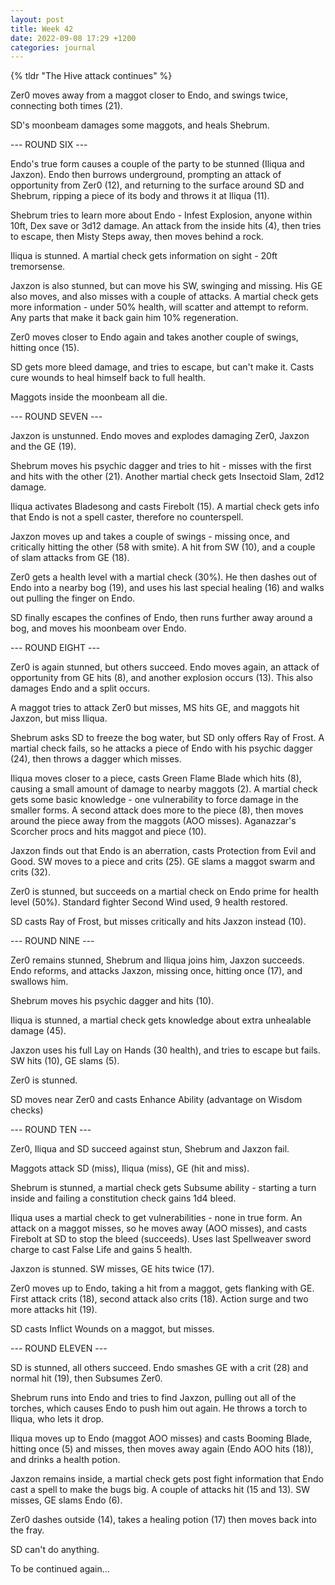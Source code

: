 ```yaml
---
layout: post
title: Week 42
date: 2022-09-08 17:29 +1200
categories: journal
---
```

{% tldr "The Hive attack continues" %}

Zer0 moves away from a maggot closer to Endo, and swings twice, connecting both times (21).

SD's moonbeam damages some maggots, and heals Shebrum.

--- ROUND SIX ---

Endo's true form causes a couple of the party to be stunned (Iliqua and Jaxzon). Endo then burrows underground, prompting an attack of opportunity from Zer0 (12), and returning to the surface around SD and Shebrum, ripping a piece of its body and throws it at Iliqua (11).

Shebrum tries to learn more about Endo - Infest Explosion, anyone within 10ft, Dex save or 3d12 damage. An attack from the inside hits (4), then tries to escape, then Misty Steps away, then moves behind a rock.

Iliqua is stunned. A martial check gets information on sight - 20ft tremorsense.

Jaxzon is also stunned, but can move his SW, swinging and missing. His GE also moves, and also misses with a couple of attacks. A martial check gets more information - under 50% health, will scatter and attempt to reform. Any parts that make it back gain him 10% regeneration.

Zer0 moves closer to Endo again and takes another couple of swings, hitting once (15).

SD gets more bleed damage, and tries to escape, but can't make it. Casts cure wounds to heal himself back to full health.

Maggots inside the moonbeam all die.

--- ROUND SEVEN ---

Jaxzon is unstunned. Endo moves and explodes damaging Zer0, Jaxzon and the GE (19).

Shebrum moves his psychic dagger and tries to hit - misses with the first and hits with the other (21). Another martial check gets Insectoid Slam, 2d12 damage.

Iliqua activates Bladesong and casts Firebolt (15). A martial check gets info that Endo is not a spell caster, therefore no counterspell.

Jaxzon moves up and takes a couple of swings - missing once, and critically hitting the other (58 with smite). A hit from SW (10), and a couple of slam attacks from GE (18).

Zer0 gets a health level with a martial check (30%). He then dashes out of Endo into a nearby bog (19), and uses his last special healing (16) and walks out pulling the finger on Endo.

SD finally escapes the confines of Endo, then runs further away around a bog, and moves his moonbeam over Endo.

--- ROUND EIGHT ---

Zer0 is again stunned, but others succeed. Endo moves again, an attack of opportunity from GE hits (8), and another explosion occurs (13). This also damages Endo and a split occurs.

A maggot tries to attack Zer0 but misses, MS hits GE, and maggots hit Jaxzon, but miss Iliqua.

Shebrum asks SD to freeze the bog water, but SD only offers Ray of Frost. A martial check fails, so he attacks a piece of Endo with his psychic dagger (24), then throws a dagger which misses.

Iliqua moves closer to a piece, casts Green Flame Blade which hits (8), causing a small amount of damage to nearby maggots (2). A martial check gets some basic knowledge - one vulnerability to force damage in the smaller forms. A second attack does more to the piece (8), then moves around the piece away from the maggots (AOO misses). Aganazzar's Scorcher procs and hits maggot and piece (10).

Jaxzon finds out that Endo is an aberration, casts Protection from Evil and Good. SW moves to a piece and crits (25). GE slams a maggot swarm and crits (32).

Zer0 is stunned, but succeeds on a martial check on Endo prime for health level (50%). Standard fighter Second Wind used, 9 health restored.

SD casts Ray of Frost, but misses critically and hits Jaxzon instead (10).

--- ROUND NINE ---

Zer0 remains stunned, Shebrum and Iliqua joins him, Jaxzon succeeds. Endo reforms, and attacks Jaxzon, missing once, hitting once (17), and swallows him.

Shebrum moves his psychic dagger and hits (10).

Iliqua is stunned, a martial check gets knowledge about extra unhealable damage (45).

Jaxzon uses his full Lay on Hands (30 health), and tries to escape but fails. SW hits (10), GE slams (5).

Zer0 is stunned.

SD moves near Zer0 and casts Enhance Ability (advantage on Wisdom checks)

--- ROUND TEN ---

Zer0, Iliqua and SD succeed against stun, Shebrum and Jaxzon fail.

Maggots attack SD (miss), Iliqua (miss), GE (hit and miss).

Shebrum is stunned, a martial check gets Subsume ability - starting a turn inside and failing a constitution check gains 1d4 bleed.

Iliqua uses a martial check to get vulnerabilities - none in true form. An attack on a maggot misses, so he moves away (AOO misses), and casts Firebolt at SD to stop the bleed (succeeds). Uses last Spellweaver sword charge to cast False Life and gains 5 health.

Jaxzon is stunned. SW misses, GE hits twice (17).

Zer0 moves up to Endo, taking a hit from a maggot, gets flanking with GE. First attack crits (18), second attack also crits (18). Action surge and two more attacks hit (19).

SD casts Inflict Wounds on a maggot, but misses.

--- ROUND ELEVEN ---

SD is stunned, all others succeed. Endo smashes GE with a crit (28) and normal hit (19), then Subsumes Zer0.

Shebrum runs into Endo and tries to find Jaxzon, pulling out all of the torches, which causes Endo to push him out again. He throws a torch to Iliqua, who lets it drop.

Iliqua moves up to Endo (maggot AOO misses) and casts Booming Blade, hitting once (5) and misses, then moves away again (Endo AOO hits (18)), and drinks a health potion.

Jaxzon remains inside, a martial check gets post fight information that Endo cast a spell to make the bugs big. A couple of attacks hit (15 and 13). SW misses, GE slams Endo (6).

Zer0 dashes outside (14), takes a healing potion (17) then moves back into the fray.

SD can't do anything.

To be continued again...
